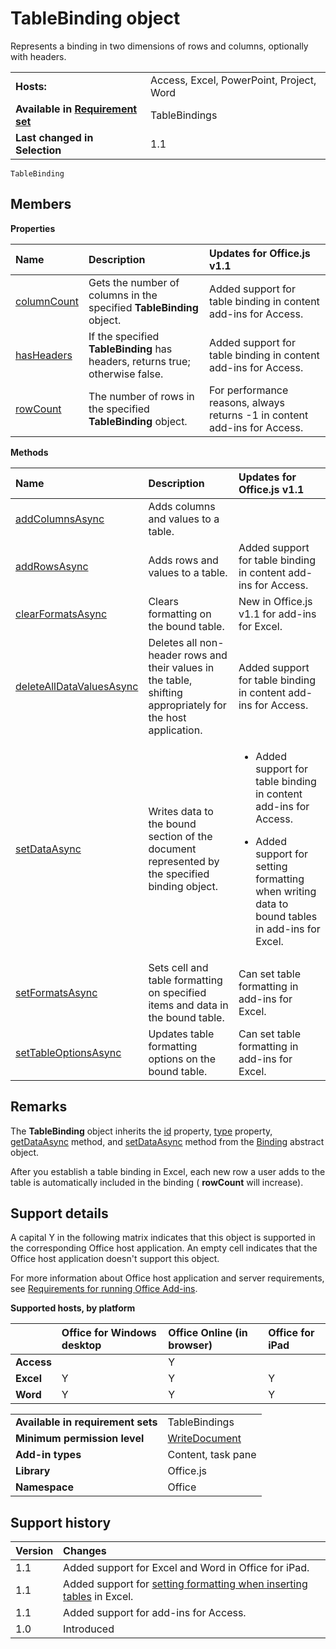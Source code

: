 
# TableBinding object
Represents a binding in two dimensions of rows and columns, optionally with headers.

|||
|:-----|:-----|
|**Hosts:**|Access, Excel, PowerPoint, Project, Word|
|**Available in [Requirement set](http://msdn.microsoft.com/library/6b6702f2-b0a5-46ab-a356-8dda897ca8ae%28Office.15%29.aspx)**|TableBindings|
|**Last changed in Selection**|1.1|

```
TableBinding
```


## Members


**Properties**


|**Name**|**Description**|**Updates for Office.js v1.1**|
|:-----|:-----|:-----|
|[columnCount](../../reference/shared/binding.tablebinding.columncount.md)|Gets the number of columns in the specified  **TableBinding** object.|Added support for table binding in content add-ins for Access.|
|[hasHeaders](../../reference/shared/binding.tablebinding.hasheaders.md)|If the specified  **TableBinding** has headers, returns true; otherwise false.|Added support for table binding in content add-ins for Access.|
|[rowCount](../../reference/shared/binding.tablebinding.rowcount.md)|The number of rows in the specified  **TableBinding** object.|For performance reasons, always returns -1 in content add-ins for Access.|

**Methods**


|**Name**|**Description**|**Updates for Office.js v1.1**|
|:-----|:-----|:-----|
|[addColumnsAsync](../../reference/shared/binding.tablebinding.addcolumnsasync.md)|Adds columns and values to a table.||
|[addRowsAsync](../../reference/shared/binding.tablebinding.addrowsasync.md)|Adds rows and values to a table.|Added support for table binding in content add-ins for Access.|
|[clearFormatsAsync](../../reference/shared/binding.tablebinding.clearformatsasync.md)|Clears formatting on the bound table.|New in Office.js v1.1 for add-ins for Excel.|
|[deleteAllDataValuesAsync](../../reference/shared/binding.tablebinding.deletealldatavaluesasync.md)|Deletes all non-header rows and their values in the table, shifting appropriately for the host application.|Added support for table binding in content add-ins for Access.|
|[setDataAsync](../../reference/shared/binding.setdataasync.md)|Writes data to the bound section of the document represented by the specified binding object.|<ul xmlns:xlink="http://www.w3.org/1999/xlink" xmlns:mtps="http://msdn2.microsoft.com/mtps" xmlns:MSHelp="http://msdn.microsoft.com/mshelp" xmlns:mshelp="http://msdn.microsoft.com/mshelp" xmlns:ddue="http://ddue.schemas.microsoft.com/authoring/2003/5" xmlns:msxsl="urn:schemas-microsoft-com:xslt"><li><p>Added support for table binding in content add-ins for Access.</p></li><li><p>Added support for setting formatting when writing data to bound tables in add-ins for Excel.</p></li></ul>|
|[setFormatsAsync](../../reference/shared/binding.tablebinding.setformatsasync.md)|Sets cell and table formatting on specified items and data in the bound table.|Can set table formatting in add-ins for Excel.|
|[setTableOptionsAsync](../../reference/shared/binding.tablebinding.settableoptionsasync.md)|Updates table formatting options on the bound table.|Can set table formatting in add-ins for Excel.|

## Remarks

The  **TableBinding** object inherits the [id](../../reference/shared/binding.id.md) property, [type](../../reference/shared/binding.type.md) property, [getDataAsync](../../reference/shared/binding.getdataasync.md) method, and [setDataAsync](../../reference/shared/binding.setdataasync.md) method from the [Binding](../../reference/shared/binding.md) abstract object.

After you establish a table binding in Excel, each new row a user adds to the table is automatically included in the binding ( **rowCount** will increase).


## Support details


A capital Y in the following matrix indicates that this object is supported in the corresponding Office host application. An empty cell indicates that the Office host application doesn't support this object.

For more information about Office host application and server requirements, see [Requirements for running Office Add-ins](../../docs/overview/requirements-for-running-office-add-ins.md).


**Supported hosts, by platform**


||**Office for Windows desktop**|**Office Online (in browser)**|**Office for iPad**|
|:-----|:-----|:-----|:-----|
|**Access**||Y||
|**Excel**|Y|Y|Y|
|**Word**|Y|Y|Y|

|||
|:-----|:-----|
|**Available in requirement sets**|TableBindings|
|**Minimum permission level**|[WriteDocument](../../docs/develop/requesting-permissions-for-api-use-in-content-and-task-pane-add-ins.md)|
|**Add-in types**|Content, task pane|
|**Library**|Office.js|
|**Namespace**|Office|

## Support history




|**Version**|**Changes**|
|:-----|:-----|
|1.1|Added support for Excel and Word in Office for iPad.|
|1.1|Added support for [setting formatting when inserting tables](http://msdn.microsoft.com/library/46b05707-b350-41be-b6b8-311799c71a33%28Office.15%29.aspx) in Excel.|
|1.1|Added support for add-ins for Access.|
|1.0|Introduced|
